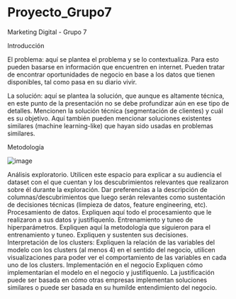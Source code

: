 # Proyecto_Grupo7
Marketing Digital - Grupo 7

Introducción

El problema: aquí se plantea el problema y se lo contextualiza. Para esto pueden basarse en información que encuentren en internet. Pueden tratar de encontrar oportunidades de negocio en base a los datos que tienen disponibles, tal como pasa en su diario vivir.


La solución: aquí se plantea la solución, que aunque es altamente técnica, en este punto de la presentación no se debe profundizar aún en ese tipo de detalles. Mencionen la solución técnica (segmentación de clientes) y cuál es su objetivo. Aquí también pueden mencionar soluciones existentes similares (machine learning-like) que hayan sido usadas en problemas similares.


Metodología

![image](https://github.com/user-attachments/assets/ba25f979-e078-40bf-a10b-670e35237a76)

Análisis exploratorio. Utilicen este espacio para explicar a su audiencia el dataset con el que cuentan y los descubrimientos relevantes que realizaron sobre él durante la exploración. Dar preferencias a la descripción de columnas/descubrimientos que luego serán relevantes como sustentación de decisiones técnicas (limpieza de datos, feature engineering, etc).
Procesamiento de datos. Expliquen aquí todo el procesamiento que le realizaron a sus datos y justifíquenlo.
Entrenamiento y tuneo de hiperparámetros. Expliquen aquí la metodología que siguieron para el entrenamiento y tuneo. Expliquen y sustenten sus decisiones.
Interpretación de los clusters: Expliquen la relación de las variables del modelo con los clusters (al menos 4) en el sentido del negocio, utilicen visualizaciones para poder ver el comportamiento de las variables en cada uno de los clusters.
Implementación en el negocio
Expliquen cómo implementarían el modelo en el negocio y justifíquenlo. La justificación puede ser basada en cómo otras empresas implementan soluciones similares o puede ser basada en su humilde entendimiento del negocio.
